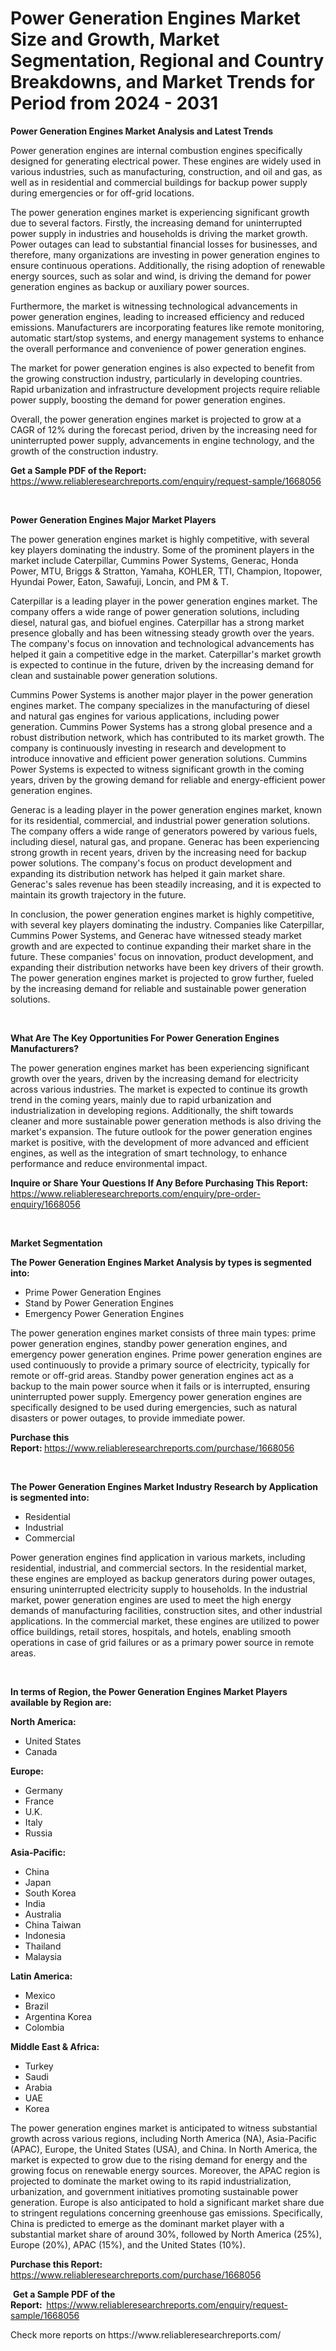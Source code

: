 <p><h1>Power Generation Engines Market Size and Growth, Market Segmentation, Regional and Country Breakdowns, and Market Trends for Period from 2024 -  2031</h1></p><p><strong>Power Generation Engines Market Analysis and Latest Trends</strong></p>
<p><p>Power generation engines are internal combustion engines specifically designed for generating electrical power. These engines are widely used in various industries, such as manufacturing, construction, and oil and gas, as well as in residential and commercial buildings for backup power supply during emergencies or for off-grid locations.</p><p>The power generation engines market is experiencing significant growth due to several factors. Firstly, the increasing demand for uninterrupted power supply in industries and households is driving the market growth. Power outages can lead to substantial financial losses for businesses, and therefore, many organizations are investing in power generation engines to ensure continuous operations. Additionally, the rising adoption of renewable energy sources, such as solar and wind, is driving the demand for power generation engines as backup or auxiliary power sources.</p><p>Furthermore, the market is witnessing technological advancements in power generation engines, leading to increased efficiency and reduced emissions. Manufacturers are incorporating features like remote monitoring, automatic start/stop systems, and energy management systems to enhance the overall performance and convenience of power generation engines.</p><p>The market for power generation engines is also expected to benefit from the growing construction industry, particularly in developing countries. Rapid urbanization and infrastructure development projects require reliable power supply, boosting the demand for power generation engines.</p><p>Overall, the power generation engines market is projected to grow at a CAGR of 12% during the forecast period, driven by the increasing need for uninterrupted power supply, advancements in engine technology, and the growth of the construction industry.</p></p>
<p><strong>Get a Sample PDF of the Report:&nbsp;</strong> <a href="https://www.reliableresearchreports.com/enquiry/request-sample/1668056">https://www.reliableresearchreports.com/enquiry/request-sample/1668056</a></p>
<p>&nbsp;</p>
<p><strong>Power Generation Engines Major Market Players</strong></p>
<p><p>The power generation engines market is highly competitive, with several key players dominating the industry. Some of the prominent players in the market include Caterpillar, Cummins Power Systems, Generac, Honda Power, MTU, Briggs & Stratton, Yamaha, KOHLER, TTI, Champion, Itopower, Hyundai Power, Eaton, Sawafuji, Loncin, and PM & T.</p><p>Caterpillar is a leading player in the power generation engines market. The company offers a wide range of power generation solutions, including diesel, natural gas, and biofuel engines. Caterpillar has a strong market presence globally and has been witnessing steady growth over the years. The company's focus on innovation and technological advancements has helped it gain a competitive edge in the market. Caterpillar's market growth is expected to continue in the future, driven by the increasing demand for clean and sustainable power generation solutions.</p><p>Cummins Power Systems is another major player in the power generation engines market. The company specializes in the manufacturing of diesel and natural gas engines for various applications, including power generation. Cummins Power Systems has a strong global presence and a robust distribution network, which has contributed to its market growth. The company is continuously investing in research and development to introduce innovative and efficient power generation solutions. Cummins Power Systems is expected to witness significant growth in the coming years, driven by the growing demand for reliable and energy-efficient power generation engines.</p><p>Generac is a leading player in the power generation engines market, known for its residential, commercial, and industrial power generation solutions. The company offers a wide range of generators powered by various fuels, including diesel, natural gas, and propane. Generac has been experiencing strong growth in recent years, driven by the increasing need for backup power solutions. The company's focus on product development and expanding its distribution network has helped it gain market share. Generac's sales revenue has been steadily increasing, and it is expected to maintain its growth trajectory in the future.</p><p>In conclusion, the power generation engines market is highly competitive, with several key players dominating the industry. Companies like Caterpillar, Cummins Power Systems, and Generac have witnessed steady market growth and are expected to continue expanding their market share in the future. These companies' focus on innovation, product development, and expanding their distribution networks have been key drivers of their growth. The power generation engines market is projected to grow further, fueled by the increasing demand for reliable and sustainable power generation solutions.</p></p>
<p>&nbsp;</p>
<p><strong>What Are The Key Opportunities For Power Generation Engines Manufacturers?</strong></p>
<p><p>The power generation engines market has been experiencing significant growth over the years, driven by the increasing demand for electricity across various industries. The market is expected to continue its growth trend in the coming years, mainly due to rapid urbanization and industrialization in developing regions. Additionally, the shift towards cleaner and more sustainable power generation methods is also driving the market's expansion. The future outlook for the power generation engines market is positive, with the development of more advanced and efficient engines, as well as the integration of smart technology, to enhance performance and reduce environmental impact.</p></p>
<p><strong>Inquire or Share Your Questions If Any Before Purchasing This Report:</strong> <a href="https://www.reliableresearchreports.com/enquiry/pre-order-enquiry/1668056">https://www.reliableresearchreports.com/enquiry/pre-order-enquiry/1668056</a></p>
<p>&nbsp;</p>
<p><strong>Market Segmentation</strong></p>
<p><strong>The Power Generation Engines Market Analysis by types is segmented into:</strong></p>
<p><ul><li>Prime Power Generation Engines</li><li>Stand by Power Generation Engines</li><li>Emergency Power Generation Engines</li></ul></p>
<p><p>The power generation engines market consists of three main types: prime power generation engines, standby power generation engines, and emergency power generation engines. Prime power generation engines are used continuously to provide a primary source of electricity, typically for remote or off-grid areas. Standby power generation engines act as a backup to the main power source when it fails or is interrupted, ensuring uninterrupted power supply. Emergency power generation engines are specifically designed to be used during emergencies, such as natural disasters or power outages, to provide immediate power.</p></p>
<p><strong>Purchase this Report:&nbsp;</strong><a href="https://www.reliableresearchreports.com/purchase/1668056">https://www.reliableresearchreports.com/purchase/1668056</a></p>
<p>&nbsp;</p>
<p><strong>The Power Generation Engines Market Industry Research by Application is segmented into:</strong></p>
<p><ul><li>Residential</li><li>Industrial</li><li>Commercial</li></ul></p>
<p><p>Power generation engines find application in various markets, including residential, industrial, and commercial sectors. In the residential market, these engines are employed as backup generators during power outages, ensuring uninterrupted electricity supply to households. In the industrial market, power generation engines are used to meet the high energy demands of manufacturing facilities, construction sites, and other industrial applications. In the commercial market, these engines are utilized to power office buildings, retail stores, hospitals, and hotels, enabling smooth operations in case of grid failures or as a primary power source in remote areas.</p></p>
<p>&nbsp;</p>
<p><strong>In terms of Region, the Power Generation Engines Market Players available by Region are:</strong></p>
<p>
    <p> <strong> North America: </strong>
        <ul>
            <li>United States</li>
            <li>Canada</li>
        </ul>
        </p> 
    <p> <strong> Europe: </strong>
        <ul>
            <li>Germany</li>
            <li>France</li>
            <li>U.K.</li>
            <li>Italy</li>
            <li>Russia</li>
        </ul>
        </p> 
    <p> <strong> Asia-Pacific: </strong>
        <ul>
            <li>China</li>
            <li>Japan</li>
            <li>South Korea</li>
            <li>India</li>
            <li>Australia</li>
            <li>China Taiwan</li>
            <li>Indonesia</li>
            <li>Thailand</li>
            <li>Malaysia</li>
        </ul>
        </p> 
    <p> <strong> Latin America: </strong>
        <ul>
            <li>Mexico</li>
            <li>Brazil</li>
            <li>Argentina Korea</li>
            <li>Colombia</li>
        </ul>
        </p> 
    <p> <strong> Middle East & Africa: </strong>
        <ul>
            <li>Turkey</li>
            <li>Saudi</li>
            <li>Arabia</li>
            <li>UAE</li>
            <li>Korea</li>
        </ul>
    </p>
    </p>
<p><p>The power generation engines market is anticipated to witness substantial growth across various regions, including North America (NA), Asia-Pacific (APAC), Europe, the United States (USA), and China. In North America, the market is expected to grow due to the rising demand for energy and the growing focus on renewable energy sources. Moreover, the APAC region is projected to dominate the market owing to its rapid industrialization, urbanization, and government initiatives promoting sustainable power generation. Europe is also anticipated to hold a significant market share due to stringent regulations concerning greenhouse gas emissions. Specifically, China is predicted to emerge as the dominant market player with a substantial market share of around 30%, followed by North America (25%), Europe (20%), APAC (15%), and the United States (10%).</p></p>
<p><strong>Purchase this Report: </strong><a href="https://www.reliableresearchreports.com/purchase/1668056">https://www.reliableresearchreports.com/purchase/1668056</a></p>
<p>&nbsp;<strong>Get a Sample PDF of the Report:&nbsp;&nbsp;</strong><a href="https://www.reliableresearchreports.com/enquiry/request-sample/1668056">https://www.reliableresearchreports.com/enquiry/request-sample/1668056</a></p>
<p><strong></strong></p>
<p>Check more reports on https://www.reliableresearchreports.com/</p>